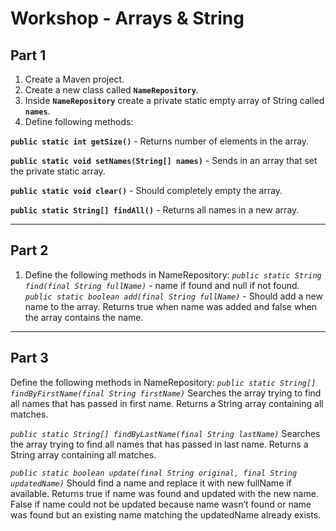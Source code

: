 # Workshop - Arrays & String

## Part 1

1. Create a Maven project.
2. Create a new class called **``NameRepository``**.
3. Inside **`NameRepository`** create a private static empty array of String called **``names``**.
4. Define following methods:

**``public static int getSize()``** - Returns number of elements in the array.

**``public static void setNames(String[] names)``** - Sends in an array that set the private static array.

**``public static void clear()``** - Should completely empty the array.

**``public static String[] findAll()``** - Returns all names in a new array.

---

## Part 2
1. Define the following methods in NameRepository:
*`public static String find(final String fullName)`* - name if found and null if not found.
*`public static boolean add(final String fullName)`* - Should add a new name to the array. Returns true when name was added and false when the array contains the name.

---

## Part 3
Define the following methods in NameRepository:
*`public static String[] findByFirstName(final String firstName)`*
Searches the array trying to find all names that has passed in first name. Returns a String array containing all
matches.

*`public static String[] findByLastName(final String lastName)`*
Searches the array trying to find all names that has passed in last name. Returns a String array containing all
matches.

*`public static boolean update(final String original, final String updatedName)`*
Should find a name and replace it with new fullName if available. Returns true if name was found and updated
with the new name. False if name could not be updated because name wasn’t found or name was found but an
existing name matching the updatedName already exists.







